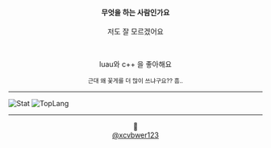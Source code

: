 <div width=100% align=center>
  <h4>무엇을 하는 사람인가요</h5>
  <p>저도 잘 모르겠어요</p> <br>

  <p>luau와 c++ 을 좋아해요</p>
  <sup>근대 왜 꽃게를 더 많이 쓰냐구요?? 흠..</sup>
</div>

<hr>

![Stat](https://github-readme-stats.vercel.app/api?username=kimpure&show_icons=true&theme=radical)
![TopLang](https://github-readme-stats.vercel.app/api/top-langs/?username=kimpure&layout=donut&theme=radical)

<hr>

<div width=100% align=center>
💙 <br>
<a href="https://github.com/xcvbwer123-rs">@xcvbwer123</a>
</div>
